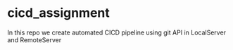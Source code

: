 # cicd_assignment
In this repo we create automated CICD pipeline using git API in LocalServer and RemoteServer
